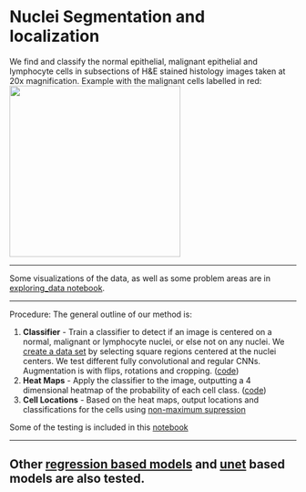 # Nuclei Segmentation and localization

We find and classify the normal epithelial, malignant epithelial and lymphocyte cells in subsections of H&E stained histology images taken at 20x magnification. Example with the malignant cells labelled in red:
<img src="https://github.com/renebidart/cancer_hist/blob/master/Images/labeled_cell.png"  width = "300"/>



---
Some visualizations of the data, as well as some problem areas are in [exploring_data notebook](notebooks/exploring_data.ipynb).

---
Procedure:
The general outline of our method is:
1. **Classifier** - Train a classifier to detect if an image is centered on a normal, malignant or lymphocyte nuclei, or else not on any nuclei. We [create a data set](notebooks/read_make_data.ipynb) by selecting square regions centered at the nuclei centers. We test different fully convolutional and regular CNNs. Augmentation is with flips, rotations and cropping. ([code](src/heat_models.py))
2. **Heat Maps** - Apply the classifier to the image, outputting a 4 dimensional heatmap of the probability of each cell class. ([code](src/gen_heatmaps_fc.py))
3. **Cell Locations** - Based on the heat maps, output locations and classifications for the cells using [non-maximum supression](https://github.com/renebidart/cancer_hist/blob/master/notebooks/non-max%20supression.ipynb)

Some of the testing is included in this [notebook](notebooks/evaluate_models.ipynb)

---
Other  [regression based models](src/reg_models.py) and [unet](src/unet_models.py) based models are also tested.
---
